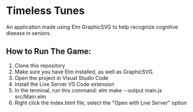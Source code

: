 # Timeless Tunes
An application made using Elm GraphicSVG to help recognize cognitive disease in seniors.

## How to Run The Game:
1. Clone this repository
2. Make sure you have Elm installed, as well as GraphicSVG.
3. Open the project in Visual Studio Code
4. Install the Live Server VS Code extension
5. In the terminal, run this command: elm make --output main.js src/Main.elm
6. Right click the index.html file, select the "Open with Live Server" option

